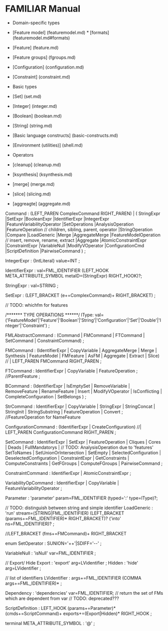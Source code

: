 # FAMILIAR Manual

 * Domain-specific types
  * [Feature model] (featuremodel.md)
    	* [formats] (featuremodel.md#formats) 
  * [Feature] (feature.md)
  * [Feature groups] (fgroups.md)
  * [Configuration] (configuration.md)
  * [Constraint] (constraint.md)

 * Basic types 
  * [Set] (set.md)
  * [Integer] (integer.md)
  * [Boolean] (boolean.md)
  * [String] (string.md)

 * [Basic language constructs] (basic-constructs.md)

 * [Environment (utilities)] (shell.md)
  
 * Operators
  * [cleanup] (cleanup.md)
  * [ksynthesis] (ksynthesis.md)
  * [merge] (merge.md)
  * [slice] (slicing.md) 
  * [aggreagte] (aggregate.md)



 

   
Command :     (LEFT_PAREN ComplexCommand RIGHT_PAREN)
            | (
            StringExpr
            |SetExpr
            |BooleanExpr
            |IdentifierExpr
            |IntegerExpr
            |FeatureVariabilityOperator
            |SetOperations
            |AnalysisOperation
            |FeatureOperation // children, sibling, parent, operator
            |StringOperation
            |Compare
            |LoadGeneric
            |Merge
            |AggregateMerge
            |FeatureModelOperation // insert, remove, rename, extract
            |Aggregate
            |AtomicConstraintExpr
            |ConstraintExpr
            |VariableNull
            |ModifyVOperator
            |ConfigurationCmd
            |ScriptDefinition
            |PairwiseCommand
            )
            ;


 
IntegerExpr :  {IntLiteral} value=INT
;



IdentifierExpr : val=FML_IDENTIFIER  (LEFT_HOOK META_ATTRIBUTE_SYMBOL metaID=(StringExpr) RIGHT_HOOK)?;

StringExpr :     val=STRING ;

SetExpr : (LEFT_BRACKET (e+=ComplexCommand)+ RIGHT_BRACKET)
 ;
 
 

// TODO: whichfm for features

/******* TYPE OPERATIONS ******/
lType: val=('FeatureModel'|'Feature'|'Boolean'|'String'|'Configuration'|'Set'|'Double'|'Integer'|'Constraint') ;

FMLAbstractCommand : (Command | FMCommand | FTCommand | SetCommand | ConstraintCommand) 
		     	      		  ;

FMCommand : 
		(IdentifierExpr | CopyVariable | AggregateMerge | Merge | Synthesis | 
				  FeatureModel | FMFeature | AsFM | Aggregate | Extract | Slice)
				  	       //	   | LEFT_PAREN FMCommand RIGHT_PAREN 
            ;

FTCommand : IdentifierExpr | CopyVariable | FeatureOperation ; //ParentFeature ;

BCommand : (IdentifierExpr | IsEmptySet | RemoveVariable |
            RemoveFeature | RenameFeature | Insert | ModifyVOperator |
            IsConflicting | CompleteConfiguration | SetBelongs 
            )
            ;

StrCommand : IdentifierExpr | CopyVariable | StringExpr | StringConcat | StringInit | StringSubstring | FeatureOperation | Convert ; //FeatureOperation for NameFeature

ConfigurationCommand : (IdentifierExpr | CreateConfiguration)
						//| LEFT_PAREN ConfigurationCommand RIGHT_PAREN
                    ;

SetCommand : IdentifierExpr | SetExpr | FeatureOperation | 
	     		    Cliques | Cores | Deads | FullMandatorys | // TODO: AnalysisOperation due to 'features'
			    	      SetToNames | SetUnionOrIntersection | 
				      		   SetEmpty | SelectedConfiguration | DeselectedConfiguration | ConstraintExpr | 
						   	      GetConstraints 	    | ComputeConstraints | GetFGroups | ComputeFGroups | PairwiseCommand
							      			      ;
												
ConstraintCommand :										IdentifierExpr | AtomicConstraintExpr ;





VariabilityOpCommand : IdentifierExpr | CopyVariable | FeatureVariabilityOperator ;











Parameter : 'parameter' param=FML_IDENTIFIER (typed=':' type=lType)?;



// TODO: distinguish between string and simple identifier
LoadGeneric : 'run' stream=(STRING|FML_IDENTIFIER) (LEFT_BRACKET (params+=FML_IDENTIFIER)* RIGHT_BRACKET)? ('into' ns=FML_IDENTIFIER)? ;






//LEFT_BRACKET (fms+=FMCommand)+ RIGHT_BRACKET



enum SetOperator : SUNION='++'|SDIFF='--' ;

VariableNull : 'isNull' var=FML_IDENTIFIER ;

// Export/ Hide
Export : 'export' arg=LVidentifier ;
Hidden : 'hide'    arg=LVidentifier ;

// list of identifiers
LVidentifier : args+=FML_IDENTIFIER (COMMA args+=FML_IDENTIFIER)* ;

Dependency : 'dependencies' var=FML_IDENTIFIER; // return the set of FMs which are dependent from var // TODO: deprecated???


ScriptDefinition : LEFT_HOOK 
(params+=Parameter)*
(cmds+=ScriptCommand)+ 
exports+=(Export|Hidden)*
RIGHT_HOOK ;


terminal META_ATTRIBUTE_SYMBOL : '@' ; 







